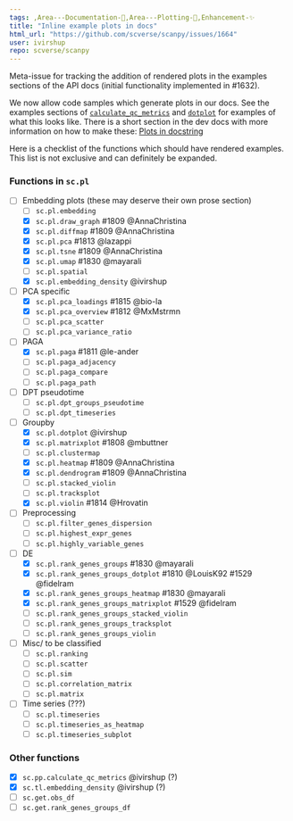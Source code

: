 ```yaml
---
tags: ,Area---Documentation-📒,Area---Plotting-🌺,Enhancement-✨
title: "Inline example plots in docs"
html_url: "https://github.com/scverse/scanpy/issues/1664"
user: ivirshup
repo: scverse/scanpy
---
```


Meta-issue for tracking the addition of rendered plots in the examples sections of the API docs (initial functionality implemented in #1632).

We now allow code samples which generate plots in our docs. See the examples sections of [`calculate_qc_metrics`](https://scanpy.readthedocs.io/en/latest/api/scanpy.pp.calculate_qc_metrics.html#scanpy.pp.calculate_qc_metrics) and [`dotplot`](https://scanpy.readthedocs.io/en/latest/api/scanpy.pl.dotplot.html#scanpy.pl.dotplot) for examples of what this looks like. There is a short section in the dev docs with more information on how to make these: [Plots in docstring](https://scanpy.readthedocs.io/en/latest/dev/documentation.html#plots-in-docstrings)

Here is a checklist of the functions which should have rendered examples. This list is not exclusive and can definitely be expanded.

### Functions in `sc.pl`

- [ ] Embedding plots (these may deserve their own prose section)
    - [ ] `sc.pl.embedding`
    - [x] `sc.pl.draw_graph` #1809 @AnnaChristina 
    - [x] `sc.pl.diffmap` #1809 @AnnaChristina
    - [x] `sc.pl.pca` #1813 @lazappi 
    - [x] `sc.pl.tsne` #1809 @AnnaChristina
    - [x] `sc.pl.umap` #1830 @mayarali
    - [ ] `sc.pl.spatial`
    - [x] `sc.pl.embedding_density` @ivirshup 
- [ ] PCA specific
    - [x] `sc.pl.pca_loadings` #1815 @bio-la 
    - [x] `sc.pl.pca_overview` #1812 @MxMstrmn 
    - [ ] `sc.pl.pca_scatter`
    - [ ] `sc.pl.pca_variance_ratio`
- [ ] PAGA
    - [x] `sc.pl.paga` #1811 @le-ander 
    - [ ] `sc.pl.paga_adjacency`
    - [ ] `sc.pl.paga_compare`
    - [ ] `sc.pl.paga_path`
- [ ] DPT pseudotime
    - [ ] `sc.pl.dpt_groups_pseudotime`
    - [ ] `sc.pl.dpt_timeseries`
- [ ] Groupby
    - [x] `sc.pl.dotplot` @ivirshup 
    - [x] `sc.pl.matrixplot` #1808 @mbuttner 
    - [ ] `sc.pl.clustermap`
    - [x] `sc.pl.heatmap` #1809 @AnnaChristina
    - [x] `sc.pl.dendrogram` #1809 @AnnaChristina
    - [ ] `sc.pl.stacked_violin`
    - [ ] `sc.pl.tracksplot`
    - [x] `sc.pl.violin` #1814 @Hrovatin 
- [ ] Preprocessing
    - [ ] `sc.pl.filter_genes_dispersion`
    - [ ] `sc.pl.highest_expr_genes`
    - [ ] `sc.pl.highly_variable_genes`
- [ ] DE
    - [x] `sc.pl.rank_genes_groups` #1830 @mayarali
    - [x] `sc.pl.rank_genes_groups_dotplot` #1810 @LouisK92 #1529 @fidelram
    - [x] `sc.pl.rank_genes_groups_heatmap` #1830 @mayarali
    - [x] `sc.pl.rank_genes_groups_matrixplot` #1529 @fidelram
    - [ ] `sc.pl.rank_genes_groups_stacked_violin`
    - [ ] `sc.pl.rank_genes_groups_tracksplot`
    - [ ] `sc.pl.rank_genes_groups_violin`
- [ ] Misc/ to be classified
    - [ ] `sc.pl.ranking`
    - [ ] `sc.pl.scatter`
    - [ ] `sc.pl.sim`
    - [ ] `sc.pl.correlation_matrix`
    - [ ] `sc.pl.matrix`
- [ ] Time series (???)
    - [ ] `sc.pl.timeseries`
    - [ ] `sc.pl.timeseries_as_heatmap`
    - [ ] `sc.pl.timeseries_subplot`

### Other functions

- [x] `sc.pp.calculate_qc_metrics` @ivirshup (?)
- [x] `sc.tl.embedding_density` @ivirshup (?)
- [ ]  `sc.get.obs_df`
- [ ] `sc.get.rank_genes_groups_df`
